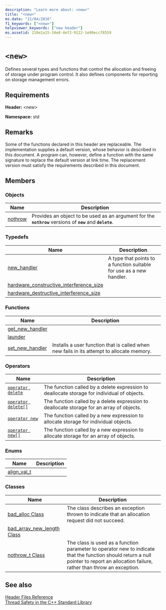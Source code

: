 ```yaml
---
description: "Learn more about: <new>"
title: "<new>"
ms.date: "11/04/2016"
f1_keywords: ["<new>"]
helpviewer_keywords: ["new header"]
ms.assetid: 218e2a15-34e8-4ef3-9122-1e90eccf8559
---
```

# `<new>`

Defines several types and functions that control the allocation and freeing of storage under program control. It also defines components for reporting on storage management errors.

## Requirements

**Header:** \<new>

**Namespace:** std

## Remarks

Some of the functions declared in this header are replaceable. The implementation supplies a default version, whose behavior is described in this document. A program can, however, define a function with the same signature to replace the default version at link time. The replacement version must satisfy the requirements described in this document.

## Members

### Objects

|Name|Description|
|-|-|
|[nothrow](../standard-library/new-functions.md#nothrow)|Provides an object to be used as an argument for the **`nothrow`** versions of **`new`** and **`delete`**.|

### Typedefs

|Name|Description|
|-|-|
|[new_handler](../standard-library/new-typedefs.md#new_handler)|A type that points to a function suitable for use as a new handler.|
|[hardware_constructive_interference_size](../standard-library/new-typedefs.md#hardware_constructive_interference_size)||
|[hardware_destructive_interference_size](../standard-library/new-typedefs.md#hardware_destructive_interference_size)||

### Functions

|Name|Description|
|-|-|
|[get_new_handler](../standard-library/new-functions.md#get_new_handler)||
|[launder](../standard-library/new-functions.md#launder)||
|[set_new_handler](../standard-library/new-functions.md#set_new_handler)|Installs a user function that is called when new fails in its attempt to allocate memory.|

### Operators

|Name|Description|
|-|-|
|[`operator delete`](../standard-library/new-operators.md#op_delete)|The function called by a delete expression to deallocate storage for individual of objects.|
|[`operator delete[]`](../standard-library/new-operators.md#op_delete_arr)|The function called by a delete expression to deallocate storage for an array of objects.|
|[`operator new`](../standard-library/new-operators.md#op_new)|The function called by a new expression to allocate storage for individual objects.|
|[`operator new[]`](../standard-library/new-operators.md#op_new_arr)|The function called by a new expression to allocate storage for an array of objects.|

### Enums

|Name|Description|
|-|-|
|[align_val_t](../standard-library/new-operators.md#op_align_val_t)||

### Classes

|Name|Description|
|-|-|
|[bad_alloc Class](../standard-library/bad-alloc-class.md)|The class describes an exception thrown to indicate that an allocation request did not succeed.|
|[bad_array_new_length Class](../standard-library/bad-array-new-length.md)||
|[nothrow_t Class](../standard-library/nothrow-t-structure.md)|The class is used as a function parameter to operator new to indicate that the function should return a null pointer to report an allocation failure, rather than throw an exception.|

## See also

[Header Files Reference](../standard-library/cpp-standard-library-header-files.md)\
[Thread Safety in the C++ Standard Library](../standard-library/thread-safety-in-the-cpp-standard-library.md)

